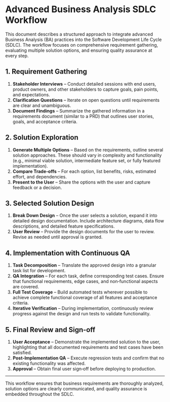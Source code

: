 # Advanced Business Analysis SDLC Workflow

This document describes a structured approach to integrate advanced Business Analysis (BA) practices into the Software Development Life Cycle (SDLC). The workflow focuses on comprehensive requirement gathering, evaluating multiple solution options, and ensuring quality assurance at every step.

## 1. Requirement Gathering

1. **Stakeholder Interviews** – Conduct detailed sessions with end users, product owners, and other stakeholders to capture goals, pain points, and expectations.
2. **Clarification Questions** – Iterate on open questions until requirements are clear and unambiguous.
3. **Document Findings** – Summarize the gathered information in a requirements document (similar to a PRD) that outlines user stories, goals, and acceptance criteria.

## 2. Solution Exploration

1. **Generate Multiple Options** – Based on the requirements, outline several solution approaches. These should vary in complexity and functionality (e.g., minimal viable solution, intermediate feature set, or fully featured implementation).
2. **Compare Trade‑offs** – For each option, list benefits, risks, estimated effort, and dependencies.
3. **Present to the User** – Share the options with the user and capture feedback or a decision.

## 3. Selected Solution Design

1. **Break Down Design** – Once the user selects a solution, expand it into detailed design documentation. Include architecture diagrams, data flow descriptions, and detailed feature specifications.
2. **User Review** – Provide the design documents for the user to review. Revise as needed until approval is granted.

## 4. Implementation with Continuous QA

1. **Task Decomposition** – Translate the approved design into a granular task list for development.
2. **QA Integration** – For each task, define corresponding test cases. Ensure that functional requirements, edge cases, and non‑functional aspects are covered.
3. **Full Test Coverage** – Build automated tests wherever possible to achieve complete functional coverage of all features and acceptance criteria.
4. **Iterative Verification** – During implementation, continuously review progress against the design and run tests to validate functionality.

## 5. Final Review and Sign‑off

1. **User Acceptance** – Demonstrate the implemented solution to the user, highlighting that all documented requirements and test cases have been satisfied.
2. **Post‑Implementation QA** – Execute regression tests and confirm that no existing functionality was affected.
3. **Approval** – Obtain final user sign‑off before deploying to production.

---
This workflow ensures that business requirements are thoroughly analyzed, solution options are clearly communicated, and quality assurance is embedded throughout the SDLC.
